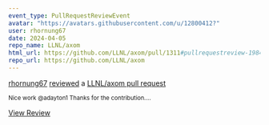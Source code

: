 ```yaml
---
event_type: PullRequestReviewEvent
avatar: "https://avatars.githubusercontent.com/u/12800412?"
user: rhornung67
date: 2024-04-05
repo_name: LLNL/axom
html_url: https://github.com/LLNL/axom/pull/1311#pullrequestreview-1984219391
repo_url: https://github.com/LLNL/axom
---
```


<a href='https://github.com/rhornung67' target='_blank'>rhornung67</a> <a href='https://github.com/LLNL/axom/pull/1311#pullrequestreview-1984219391' target='_blank'>reviewed</a> a <a href='https://github.com/LLNL/axom/pull/1311' target='_blank'>LLNL/axom pull request</a>

<small>Nice work @adayton1 Thanks for the contribution....</small>

<a href='https://github.com/LLNL/axom/pull/1311#pullrequestreview-1984219391' target='_blank'>View Review</a>
